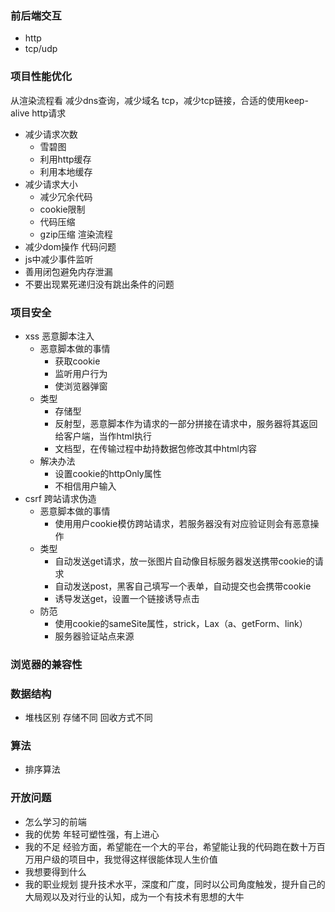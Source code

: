 <!--
 * @Date: 2020-06-17 21:48:18
 * @LastEditors: hanjiawang
 * @LastEditTime: 2021-03-15 20:10:20
--> 
<!-- 得知明天面试官为后台的技术总监，以及结合网上面经而言，大致总结以下几个方面 -->
### 前后端交互
- http
- tcp/udp

### 项目性能优化
从渲染流程看
减少dns查询，减少域名
tcp，减少tcp链接，合适的使用keep-alive
http请求
   - 减少请求次数
      - 雪碧图
      - 利用http缓存  
      - 利用本地缓存
   - 减少请求大小
      - 减少冗余代码
      - cookie限制
      - 代码压缩
      - gzip压缩
渲染流程
   - 减少dom操作
代码问题
   - js中减少事件监听
   - 善用闭包避免内存泄漏
   - 不要出现累死递归没有跳出条件的问题


### 项目安全
- xss 恶意脚本注入
   - 恶意脚本做的事情
      - 获取cookie
      - 监听用户行为
      - 使浏览器弹窗
   - 类型
      - 存储型
      - 反射型，恶意脚本作为请求的一部分拼接在请求中，服务器将其返回给客户端，当作html执行
      - 文档型，在传输过程中劫持数据包修改其中html内容
   - 解决办法
      - 设置cookie的httpOnly属性
      - 不相信用户输入
- csrf 跨站请求伪造
   - 恶意脚本做的事情
      - 使用用户cookie模仿跨站请求，若服务器没有对应验证则会有恶意操作
   - 类型
      - 自动发送get请求，放一张图片自动像目标服务器发送携带cookie的请求
      - 自动发送post，黑客自己填写一个表单，自动提交也会携带cookie
      - 诱导发送get，设置一个链接诱导点击
   - 防范
      - 使用cookie的sameSite属性，strick，Lax（a、getForm、link）
      - 服务器验证站点来源

### 浏览器的兼容性

### 数据结构
- 堆栈区别
存储不同
回收方式不同


### 算法
- 排序算法

### 开放问题
- 怎么学习的前端
- 我的优势
年轻可塑性强，有上进心
- 我的不足
经验方面，希望能在一个大的平台，希望能让我的代码跑在数十万百万用户级的项目中，我觉得这样很能体现人生价值
- 我想要得到什么
- 我的职业规划
提升技术水平，深度和广度，同时以公司角度触发，提升自己的大局观以及对行业的认知，成为一个有技术有思想的大牛
